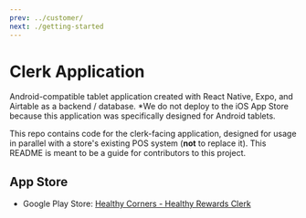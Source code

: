 ```yaml
---
prev: ../customer/
next: ./getting-started
---
```


# Clerk Application

Android-compatible tablet application created with React Native, Expo, and Airtable as a backend / database. \*We do not deploy to the iOS App Store because this application was specifically designed for Android tablets.

This repo contains code for the clerk-facing application, designed for usage in parallel with a store's existing POS system (**not** to replace it). This README is meant to be a guide for contributors to this project.

## App Store

- Google Play Store: [Healthy Corners - Healthy Rewards Clerk](https://play.google.com/store/apps/details?id=org.calblueprint.HealthyCornersClerk)

